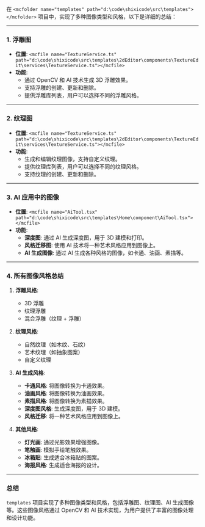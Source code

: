 在 `<mcfolder name="templates" path="d:\code\shixicode\src\templates"></mcfolder>` 项目中，实现了多种图像类型和风格，以下是详细的总结：

---

### **1. 浮雕图**
- **位置**: `<mcfile name="TextureService.ts" path="d:\code\shixicode\src\templates\2dEditor\components\TextureEdit\services\TextureService.ts"></mcfile>`
- **功能**:
  - 通过 OpenCV 和 AI 技术生成 3D 浮雕效果。
  - 支持浮雕的创建、更新和删除。
  - 提供浮雕库列表，用户可以选择不同的浮雕风格。

---

### **2. 纹理图**
- **位置**: `<mcfile name="TextureService.ts" path="d:\code\shixicode\src\templates\2dEditor\components\TextureEdit\services\TextureService.ts"></mcfile>`
- **功能**:
  - 生成和编辑纹理图像，支持自定义纹理。
  - 提供纹理库列表，用户可以选择不同的纹理风格。
  - 支持纹理的创建、更新和删除。

---

### **3. AI 应用中的图像**
- **位置**: `<mcfile name="AiTool.tsx" path="d:\code\shixicode\src\templates\Home\component\AiTool.tsx"></mcfile>`
- **功能**:
  - **深度图**: 通过 AI 生成深度图，用于 3D 建模和打印。
  - **风格迁移图**: 使用 AI 技术将一种艺术风格应用到图像上。
  - **AI 生成图像**: 通过 AI 生成各种风格的图像，如卡通、油画、素描等。

---

### **4. 所有图像风格总结**
1. **浮雕风格**:
   - 3D 浮雕
   - 纹理浮雕
   - 混合浮雕（纹理 + 浮雕）

2. **纹理风格**:
   - 自然纹理（如木纹、石纹）
   - 艺术纹理（如抽象图案）
   - 自定义纹理

3. **AI 生成风格**:
   - **卡通风格**: 将图像转换为卡通效果。
   - **油画风格**: 将图像转换为油画效果。
   - **素描风格**: 将图像转换为素描效果。
   - **深度图风格**: 生成深度图，用于 3D 建模。
   - **风格迁移**: 将一种艺术风格应用到图像上。

4. **其他风格**:
   - **灯光画**: 通过光影效果增强图像。
   - **笔触画**: 模拟手绘笔触效果。
   - **冰箱贴**: 生成适合冰箱贴的图案。
   - **海报风格**: 生成适合海报的设计。

---

### **总结**
`templates` 项目实现了多种图像类型和风格，包括浮雕图、纹理图、AI 生成图像等。这些图像风格通过 OpenCV 和 AI 技术实现，为用户提供了丰富的图像处理和设计功能。
